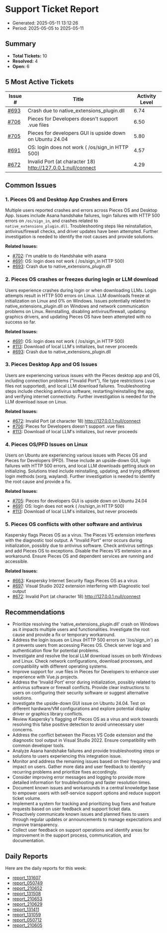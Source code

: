 # Support Ticket Report
- Generated: 2025-05-11 13:12:26
- Period: 2025-05-05 to 2025-05-11

## Summary
- **Total Tickets:** 10
- **Resolved:** 4
- **Open:** 6

## 5 Most Active Tickets
| Issue # | Title | Activity Level |
|---------|-------|----------------|
| [#693](https://github.com/pieces-app/support/issues/693) | Crash due to native_extensions_plugin.dll | 6.74 |
| [#706](https://github.com/pieces-app/support/issues/706) | Pieces for Developers doesn't support .vue files | 6.50 |
| [#705](https://github.com/pieces-app/support/issues/705) | Pieces for developers GUI is upside down on Ubuntu 24.04 | 5.80 |
| [#691](https://github.com/pieces-app/support/issues/691) | OS: login does not work ( /os/sign_in HTTP 500) | 4.57 |
| [#672](https://github.com/pieces-app/support/issues/672) | Invalid Port (at character 18) http://127.0.0.1:null/connect | 4.29 |

## Common Issues
### 1. Pieces OS and Desktop App Crashes and Errors
Multiple users reported crashes and errors across Pieces OS and Desktop App. Issues include Asana handshake failures, login failures with HTTP 500 errors on `/os/sign_in`, and crashes related to `native_extensions_plugin.dll`.  Troubleshooting steps like reinstallation, antivirus/firewall checks, and driver updates have been attempted. Further investigation is needed to identify the root causes and provide solutions.

**Related Issues:**
- [#702](https://github.com/pieces-app/support/issues/702): I'm unable to do Handshake with asana
- [#691](https://github.com/pieces-app/support/issues/691): OS: login does not work ( /os/sign_in HTTP 500)
- [#693](https://github.com/pieces-app/support/issues/693): Crash due to native_extensions_plugin.dll

### 2. Pieces OS crashes or freezes during login or LLM download
Users experience crashes during login or when downloading LLMs. Login attempts result in HTTP 500 errors on Linux. LLM downloads freeze at initialization on Linux and 0% on Windows.  Issues potentially related to native_extensions_plugin.dll on Windows and network communication problems on Linux.  Reinstalling, disabling antivirus/firewall, updating graphics drivers, and updating Pieces OS have been attempted with no success so far.

**Related Issues:**
- [#691](https://github.com/pieces-app/support/issues/691): OS: login does not work ( /os/sign_in HTTP 500)
- [#113](https://github.com/pieces-app/support/issues/113): Download of local LLM's initializes, but never proceeds 
- [#693](https://github.com/pieces-app/support/issues/693): Crash due to native_extensions_plugin.dll

### 3. Pieces Desktop App and OS Issues
Users are experiencing various issues with the Pieces desktop app and OS, including connection problems ("Invalid Port"), file type restrictions (.vue files not supported), and local LLM download failures.  Troubleshooting steps include checking antivirus software, restarting/reinstalling the app, and verifying internet connectivity.  Further investigation is needed for the LLM download issue on Linux.

**Related Issues:**
- [#672](https://github.com/pieces-app/support/issues/672): Invalid Port (at character 18) http://127.0.0.1:null/connect
- [#706](https://github.com/pieces-app/support/issues/706): Pieces for Developers doesn't support .vue files
- [#113](https://github.com/pieces-app/support/issues/113): Download of local LLM's initializes, but never proceeds 

### 4. Pieces OS/PFD Issues on Linux
Users on Ubuntu are experiencing various issues with Pieces OS and Pieces for Developers (PFD). These include an upside-down GUI, login failures with HTTP 500 errors, and local LLM downloads getting stuck on initializing.  Solutions tried include reinstalling, updating, and trying different login methods (xorg, wayland). Further investigation is needed to identify the root cause and provide a fix.

**Related Issues:**
- [#705](https://github.com/pieces-app/support/issues/705): Pieces for developers GUI is upside down on Ubuntu 24.04
- [#691](https://github.com/pieces-app/support/issues/691): OS: login does not work ( /os/sign_in HTTP 500)
- [#113](https://github.com/pieces-app/support/issues/113): Download of local LLM's initializes, but never proceeds 

### 5. Pieces OS conflicts with other software and antivirus
Kaspersky flags Pieces OS as a virus. The Pieces VS extension interferes with the diagnostic tool output.  A "Invalid Port" error occurs during initialization, possibly due to antivirus software.  Check antivirus settings and add Pieces OS to exceptions. Disable the Pieces VS extension as a workaround. Ensure Pieces OS and dependent services are running and accessible.

**Related Issues:**
- [#663](https://github.com/pieces-app/support/issues/663): Kaspersky Internet Security flags Pieces OS as a virus
- [#697](https://github.com/pieces-app/support/issues/697): Visual Studio 2022 extension interfering with Diagnostic tool output
- [#672](https://github.com/pieces-app/support/issues/672): Invalid Port (at character 18) http://127.0.0.1:null/connect


## Recommendations
- Prioritize resolving the 'native_extensions_plugin.dll' crash on Windows as it impacts multiple users and functionalities. Investigate the root cause and provide a fix or temporary workaround.
- Address the login issues on Linux (HTTP 500 errors on '/os/sign_in') as it prevents users from accessing Pieces OS. Check server logs and authentication flow for potential problems.
- Investigate and resolve the local LLM download issues on both Windows and Linux. Check network configurations, download processes, and compatibility with different operating systems.
- Improve support for .vue files in Pieces for Developers to enhance user experience with Vue.js projects.
- Address the 'Invalid Port' error during initialization, possibly related to antivirus software or firewall conflicts. Provide clear instructions to users on configuring their security software or suggest alternative solutions.
- Investigate the upside-down GUI issue on Ubuntu 24.04. Test on different hardware/VM configurations and explore potential display driver or graphics library conflicts.
- Review Kaspersky's flagging of Pieces OS as a virus and work towards resolving this false positive detection to avoid unnecessary user concerns.
- Address the conflict between the Pieces VS Code extension and the diagnostic tool output in Visual Studio 2022. Ensure compatibility with common developer tools.
- Analyze Asana handshake failures and provide troubleshooting steps or solutions to users experiencing this integration issue.
- Monitor and address the remaining issues based on their frequency and impact on users. Gather more data and user feedback to identify recurring problems and prioritize fixes accordingly.
- Consider improving error messages and logging to provide more detailed information for troubleshooting and faster resolution times.
- Document known issues and workarounds in a central knowledge base to empower users with self-service support options and reduce support ticket volume.
- Implement a system for tracking and prioritizing bug fixes and feature requests based on user feedback and support ticket data.
- Proactively communicate known issues and planned fixes to users through regular updates or announcements to manage expectations and improve transparency.
- Collect user feedback on support operations and identify areas for improvement in the support process, communication, and documentation.

## Daily Reports
Here are the daily reports for this week:

- [report_131607](daily/2025-05-06/report_131607.md)
- [report_050749](daily/2025-05-06/report_050749.md)
- [report_210652](daily/2025-05-06/report_210652.md)
- [report_131508](daily/2025-05-08/report_131508.md)
- [report_210653](daily/2025-05-08/report_210653.md)
- [report_210629](daily/2025-05-09/report_210629.md)
- [report_131411](daily/2025-05-09/report_131411.md)
- [report_131059](daily/2025-05-10/report_131059.md)
- [report_050712](daily/2025-05-10/report_050712.md)
- [report_210605](daily/2025-05-10/report_210605.md)
